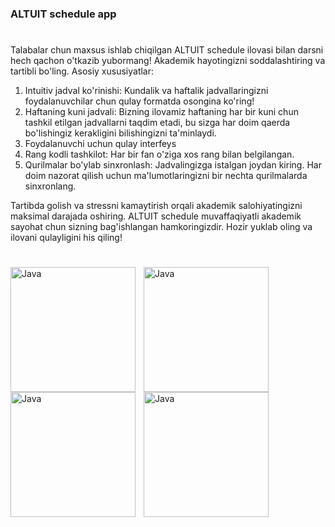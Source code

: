 ### ALTUIT schedule app

#

Talabalar chun maxsus ishlab chiqilgan ALTUIT schedule ilovasi bilan darsni hech qachon o'tkazib yubormang! Akademik hayotingizni soddalashtiring va tartibli bo'ling.
Asosiy xususiyatlar:
1. ﻿﻿﻿Intuitiv jadval ko'rinishi:
   Kundalik va haftalik jadvallaringizni foydalanuvchilar chun qulay formatda osongina ko'ring!
2. ﻿﻿﻿Haftaning kuni jadvali:
   Bizning ilovamiz haftaning har bir kuni chun tashkil etilgan jadvallarni taqdim etadi, bu sizga har doim qaerda bo'lishingiz kerakligini bilishingizni ta'minlaydi. 
3. Foydalanuvchi uchun qulay interfeys 
4. Rang kodli tashkilot:
   Har bir fan o'ziga xos rang bilan belgilangan. 
5. Qurilmalar bo'ylab sinxronlash:
   Jadvalingizga istalgan joydan kiring. Har doim nazorat qilish uchun ma'lumotlaringizni bir nechta qurilmalarda sinxronlang.

Tartibda golish va stressni kamaytirish orqali akademik salohiyatingizni maksimal darajada oshiring. ALTUIT schedule muvaffaqiyatli akademik sayohat chun sizning bag'ishlangan hamkoringizdir. Hozir yuklab oling va ilovani qulayligini his qiling!

#

<img align="left" alt="Java" width="200px" style="padding-right:10px;" src="https://github.com/AbdullohBahromjonov/ALTUIT/assets/90626932/f5b4d55e-2124-4c50-8832-63563033c226"/>
<img align="left" alt="Java" width="200px" style="padding-right:10px;" src="https://github.com/AbdullohBahromjonov/ALTUIT/assets/90626932/21a557e3-186a-45ae-bdc8-a81633154302"/>
<img align="left" alt="Java" width="200px" style="padding-right:10px;" src="https://github.com/AbdullohBahromjonov/ALTUIT/assets/90626932/ff24ad5f-e021-4261-ac92-b7c4304f1f31"/>
<img align="left" alt="Java" width="200px" style="padding-right:10px;" src="https://github.com/AbdullohBahromjonov/ALTUIT/assets/90626932/c2a78912-8cf6-4f43-9a25-c408c8bdaac8"/>
